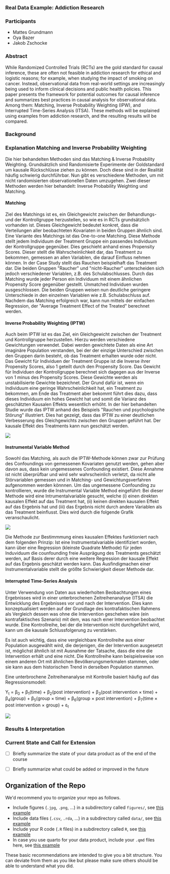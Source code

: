 ### Real Data Example: Addiction Research



### Participants

- Mattes Grundmann
- Oya Bazer
- Jakob Zschocke

### Abstract

While Randomized Controlled Trials (RCTs) are the gold standard for causal inference, these are often not feasible in addiction research for ethical and logistic reasons; for example, when studying the impact of smoking on cancer. 
Instead, observational data from real-world settings are increasingly being used to inform clinical decisions and public health policies. This paper presents the framework for potential outcomes for causal inference and summarizes best practices in causal analysis for observational data. Among them: Matching, Inverse Probability Weighting (IPW), and Interrupted Time-Series Analysis (ITSA). 
These methods will be explained using examples from addiction research, and the resulting results will be compared.

### Background
### Explanation Matching and Inverse Probability Weighting
Die hier behandelten Methoden sind das Matching & Inverse Probability Weighting. Grundsätzlich sind Randomisierte Experimente der Goldstandard um kausale Rückschlüsse ziehen zu können. Doch diese sind in der Realität häufig schwierig durchführbar. Nun gibt es verschiedene Methoden, um mit nicht randomisierten observationellen Daten umzugehen. Zwei dieser Methoden werden hier behandelt: Inverse Probability Weighting und Matching. 
#### Matching 
Ziel des Matchings ist es, ein Gleichgewicht zwischen der Behandlungs- und der Kontrollgruppe herzustellen, so wie es in RCTs grundsätzlich vorhanden ist. Dieses Gleichgewicht bedeutet konkret, dass die Verteilungen aller beobachteten Kovariaten in beiden Gruppen ähnlich sind. Eine Variante des Matchings ist das One-to-one Matching. Diese Methode stellt jedem Individuum der Treatment Gruppe ein passendes Individuum der Kontrollgruppe gegenüber. Dies geschieht anhand eines Propensity Scores. Dieser stellt die Wahrscheinlichkeit dar, das Treatment zu bekommen, gemessen an allen Variablen, die darauf Einfluss nehmen können. In der Case Study stellt das Rauchen beispielhaft das Treatment dar. Die beiden Gruppen "Raucher" und "nicht-Raucher" unterscheiden sich jedoch verschiedener Variablen, z.B. des Schulabschlusses. Durch das Matching wurde jeder Person ein Individuum mit einem ähnlichen Propensity Score gegenüber gestellt. Unmatched Individuen wurden ausgeschlossen. Die beiden Gruppen weisen nun deutliche geringere Unterschiede in den einzelnen Variablen wie z.B. Schulabschluss auf. Nachdem das Matching erfolgreich war, kann nun mittels der einfachen Regression, der "Average Treatment Effect of the Treated" berechnet werden.  

#### Inverse Probability Weighting (IPTW)
Auch beim IPTW ist es das Ziel, ein Gleichgewicht zwischen der Treatment und Kontrollgruppe herzustellen. Hierzu werden verschiedene Gewichtungen verwendet. Dabei werden gewichtete Daten als eine Art imaginäre Population verstanden, bei der der einzige Unterschied zwischen den Gruppen darin besteht, ob das Treatment erhalten wurde oder nicht. Das Gewicht für Individuen der Treatment Gruppe ist die Inverse ihrer Propensity Scores, also 1 geteilt durch den Propensity Score. Das Gewicht für Individuen der Kontrollgruppe berechnet sich dagegen aus der Inverse von 1 minus des Propensity Scores. Diese Gewichte werden als unstabilisierte Gewichte bezeichnet. Der Grund dafür ist, wenn ein Individuum eine geringe Wahrscheinlichkeit hat, ein Treatment zu bekommen, am Ende das Treatment aber bekommt führt dies dazu, dass dieses Individuum ein hohes Gewicht hat und somit die Varianz des geschätzten Kausalen Effekts wesentlich erhöht. In der hier behandelten Studie wurde das IPTW anhand des Beispiels "Rauchen und psychologische Störung" illustriert. Dies hat gezeigt, dass das IPTW zu einer deutlichen Verbesserung des Gleichgewichts zwischen den Gruppen geführt hat. Der kausale Effekt des Treatments kann nun geschätzt werden. 

![](figures/Matching_IPW.png)

#### Instrumental Variable Method

Sowohl das Matching, als auch die IPTW-Methode können zwar zur Prüfung des Confoundings von gemessenen Kovariaten genutzt werden, gehen aber davon aus, dass kein ungemessenes Confounding existiert. Diese Annahme ist nicht überprüfbar und wird sehr wahrscheinlich verletzt, da nicht alle Störvariablen gemessen und in Matching- und Gewichtungsverfahren aufgenommen werden könnnen. Um das ungemessene Confounding zu kontrollieren, wurde die Instrumental Variable Method eingeführt:
Bei dieser Methode wird eine Intrumentalvariable gesucht, welche (i) einen direkten kausalen Effekt auf das Treatment hat, (ii) keinen direkten kausalen Effekt auf das Ergebnis hat und (iii) das Ergebnis nicht durch andere Variablen als das Treatment beinflusst. Dies wird durch die folgende Grafik veranschaulicht. 

![](figures/Instrumentalvariable.png)

Die Methode zur Bestimmmung eines kausalen Effektes funktioniert nach dem folgenden Prinzip: 
Ist eine Instrumentalvariable identifiziert worden, kann über eine Regression (kleinste Quadrate Methode) für jeden Induviduum die counfounding freie Ausprägung des Treatments geschätzt werden, auf Basis derer durch eine weitere Regression der kausale Effekt auf das Ergebnis geschätzt werden kann. Das Ausfindigmachen einer Instrumentalvariable stellt die größte Schwierigkeit dieser Methode dar. 

#### Interrupted Time-Series Analysis

Unter Verwendung von Daten aus wiederholten Beobachtungen eines Ergebnisses wird in einer unterbrochenen Zeitreihenanalyse (ITSA) die Entwicklung des Ergebnisses vor und nach der Intervention.
Dies kann konzeptualisiert werden auf der Grundlage des kontrafaktischen Rahmens als Vergleich dessen was ohne die Intervention geschehen wäre (ein kontrafaktisches Szenario) mit dem, was nach einer Intervention beobachtet wurde. 
Eine Kontrollreihe, bei der die Intervention nicht durchgeführt wird, kann um die kausale Schlussfolgerung zu verstärken.

Es ist auch wichtig, dass eine vergleichbare Kontrollreihe aus einer Population ausgewählt wird, die derjenigen, die der Intervention ausgesetzt ist, möglichst ähnlich ist
mit Ausnahme der Tatsache, dass die eine die Intervention erhält und eine nicht. Die Kontrollreihe kann beispielsweise von einem anderen Ort mit ähnlichen Bevölkerungsmerkmalen stammen, oder sie kann aus dem historischen Trend in derselben Population stammen.

Eine unterbrochene Zeitreihenanalyse mit Kontrolle basiert häufig auf das Regressionsmodell:

Y<sub>t</sub> = &beta;<sub>0</sub> + &beta;<sub>1</sub>(time) + &beta;<sub>2</sub>(post intervention) + &beta;<sub>3</sub>(post intervention &times; time)  + &beta;<sub>4</sub>(group) + &beta;<sub>5</sub>(group &times; time) + &beta;<sub>6</sub>(group &times; post intervention) + &beta;<sub>7</sub>(time &times; post intervention &times; group) + &epsilon;<sub>t</sub>

![](figures/InterruptedTimeSeriesAnalysis.png)

### Results & Interpretation


### Current State and Call for Extension

- [ ] Briefly summarize the state of your data product as of the end of the course
- [ ] Briefly summarize what could be added or improved in the future


## Organization of the Repo

We'd recommend you to organize your repo as follows.

* Include figures (`.jpg`, `.png`, ...) in a subdirectory called `figures/`, see [this example](figures/logo.png)
* Include data files (`.csv`, `.rda`, ...) in a subdirectory called `data/`, see [this example](data/experiment_data_counterfactual.rda)
* Include your R code (`.R` files) in a subdirectory called `R`, see [this example](R/my_function.R)
* In case you use quarto for your data product, include your `.qmd` files here, see [this example](demo_repo.qmd)

These basic recommendations are intended to give you a bit structure. You can deviate from them as you like but please make sure others should be able to understand what you did.
